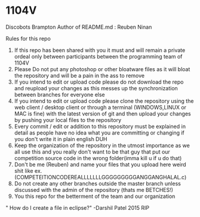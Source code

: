 # 1104V
Discobots Brampton
Author of README.md : Reuben Ninan

Rules for this repo

1. If this repo has been shared with you it must and will remain a private ordeal only between participants between the programming team of 1104V
2. Please Do not put any photoshop or other bloatware files as it will bloat the repository and will be a pain in the ass to remove
3. If you intend to edit or upload code please do not download the repo and reupload your changes as this messes up the synchronization between branches for everyone else
4. If you intend to edit or upload code please clone the repository using the web client / desktop client or through a terminal (WINDOWS,LINUX or MAC is fine) with the latest version of git and then upload your changes by pushing your local files to the repository
5. Every commit / edit or addition to this repository must be explained in detail as people have no idea what you are committing or changing if you don't write it in plain english DUH
6. Keep the organization of the repository in the utmost importance as we all use this and you really don't want to be that guy that put our competition source code in the wrong folder(imma kill u if u do that)
7. Don't be me (Reuben) and name your files that you upload here weird shit like ex. (COMPETEITIONCODEREALLLLLLLGGGGGGGGGANGGANGHALAL.c)
8. Do not create any other branches outside the master branch unless discussed with the admin of the repository (thats me BETCHES!)
9. You this repo for the betterment of the team and our organization
 
" How do I create a file in eclipse?"
-Darshil Patel 2015 RIP
